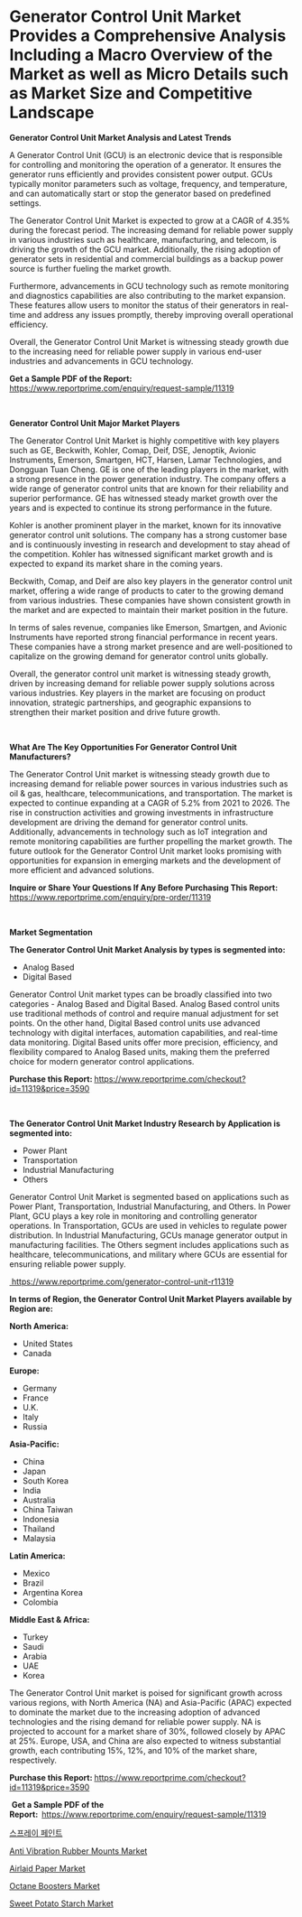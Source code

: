 <p><h1>Generator Control Unit Market Provides a Comprehensive Analysis Including a Macro Overview of the Market as well as Micro Details such as Market Size and Competitive Landscape</h1></p><p><strong>Generator Control Unit Market Analysis and Latest Trends</strong></p>
<p><p>A Generator Control Unit (GCU) is an electronic device that is responsible for controlling and monitoring the operation of a generator. It ensures the generator runs efficiently and provides consistent power output. GCUs typically monitor parameters such as voltage, frequency, and temperature, and can automatically start or stop the generator based on predefined settings.</p><p>The Generator Control Unit Market is expected to grow at a CAGR of 4.35% during the forecast period. The increasing demand for reliable power supply in various industries such as healthcare, manufacturing, and telecom, is driving the growth of the GCU market. Additionally, the rising adoption of generator sets in residential and commercial buildings as a backup power source is further fueling the market growth.</p><p>Furthermore, advancements in GCU technology such as remote monitoring and diagnostics capabilities are also contributing to the market expansion. These features allow users to monitor the status of their generators in real-time and address any issues promptly, thereby improving overall operational efficiency.</p><p>Overall, the Generator Control Unit Market is witnessing steady growth due to the increasing need for reliable power supply in various end-user industries and advancements in GCU technology.</p></p>
<p><strong>Get a Sample PDF of the Report:&nbsp;</strong> <a href="https://www.reportprime.com/enquiry/request-sample/11319">https://www.reportprime.com/enquiry/request-sample/11319</a></p>
<p>&nbsp;</p>
<p><strong>Generator Control Unit Major Market Players</strong></p>
<p><p>The Generator Control Unit Market is highly competitive with key players such as GE, Beckwith, Kohler, Comap, Deif, DSE, Jenoptik, Avionic Instruments, Emerson, Smartgen, HCT, Harsen, Lamar Technologies, and Dongguan Tuan Cheng. GE is one of the leading players in the market, with a strong presence in the power generation industry. The company offers a wide range of generator control units that are known for their reliability and superior performance. GE has witnessed steady market growth over the years and is expected to continue its strong performance in the future.</p><p>Kohler is another prominent player in the market, known for its innovative generator control unit solutions. The company has a strong customer base and is continuously investing in research and development to stay ahead of the competition. Kohler has witnessed significant market growth and is expected to expand its market share in the coming years.</p><p>Beckwith, Comap, and Deif are also key players in the generator control unit market, offering a wide range of products to cater to the growing demand from various industries. These companies have shown consistent growth in the market and are expected to maintain their market position in the future.</p><p>In terms of sales revenue, companies like Emerson, Smartgen, and Avionic Instruments have reported strong financial performance in recent years. These companies have a strong market presence and are well-positioned to capitalize on the growing demand for generator control units globally.</p><p>Overall, the generator control unit market is witnessing steady growth, driven by increasing demand for reliable power supply solutions across various industries. Key players in the market are focusing on product innovation, strategic partnerships, and geographic expansions to strengthen their market position and drive future growth.</p></p>
<p>&nbsp;</p>
<p><strong>What Are The Key Opportunities For Generator Control Unit Manufacturers?</strong></p>
<p><p>The Generator Control Unit market is witnessing steady growth due to increasing demand for reliable power sources in various industries such as oil & gas, healthcare, telecommunications, and transportation. The market is expected to continue expanding at a CAGR of 5.2% from 2021 to 2026. The rise in construction activities and growing investments in infrastructure development are driving the demand for generator control units. Additionally, advancements in technology such as IoT integration and remote monitoring capabilities are further propelling the market growth. The future outlook for the Generator Control Unit market looks promising with opportunities for expansion in emerging markets and the development of more efficient and advanced solutions.</p></p>
<p><strong>Inquire or Share Your Questions If Any Before Purchasing This Report:</strong> <a href="https://www.reportprime.com/enquiry/pre-order/11319">https://www.reportprime.com/enquiry/pre-order/11319</a></p>
<p>&nbsp;</p>
<p><strong>Market Segmentation</strong></p>
<p><strong>The Generator Control Unit Market Analysis by types is segmented into:</strong></p>
<p><ul><li>Analog Based</li><li>Digital Based</li></ul></p>
<p><p>Generator Control Unit market types can be broadly classified into two categories - Analog Based and Digital Based. Analog Based control units use traditional methods of control and require manual adjustment for set points. On the other hand, Digital Based control units use advanced technology with digital interfaces, automation capabilities, and real-time data monitoring. Digital Based units offer more precision, efficiency, and flexibility compared to Analog Based units, making them the preferred choice for modern generator control applications.</p></p>
<p><strong>Purchase this Report:&nbsp;</strong><a href="https://www.reportprime.com/checkout?id=11319&price=3590">https://www.reportprime.com/checkout?id=11319&price=3590</a></p>
<p>&nbsp;</p>
<p><strong>The Generator Control Unit Market Industry Research by Application is segmented into:</strong></p>
<p><ul><li>Power Plant</li><li>Transportation</li><li>Industrial Manufacturing</li><li>Others</li></ul></p>
<p><p>Generator Control Unit Market is segmented based on applications such as Power Plant, Transportation, Industrial Manufacturing, and Others. In Power Plant, GCU plays a key role in monitoring and controlling generator operations. In Transportation, GCUs are used in vehicles to regulate power distribution. In Industrial Manufacturing, GCUs manage generator output in manufacturing facilities. The Others segment includes applications such as healthcare, telecommunications, and military where GCUs are essential for ensuring reliable power supply.</p></p>
<p><a href="https://www.reportprime.com/generator-control-unit-r11319">&nbsp;https://www.reportprime.com/generator-control-unit-r11319</a></p>
<p><strong>In terms of Region, the Generator Control Unit Market Players available by Region are:</strong></p>
<p>
    <p> <strong> North America: </strong>
        <ul>
            <li>United States</li>
            <li>Canada</li>
        </ul>
        </p> 
    <p> <strong> Europe: </strong>
        <ul>
            <li>Germany</li>
            <li>France</li>
            <li>U.K.</li>
            <li>Italy</li>
            <li>Russia</li>
        </ul>
        </p> 
    <p> <strong> Asia-Pacific: </strong>
        <ul>
            <li>China</li>
            <li>Japan</li>
            <li>South Korea</li>
            <li>India</li>
            <li>Australia</li>
            <li>China Taiwan</li>
            <li>Indonesia</li>
            <li>Thailand</li>
            <li>Malaysia</li>
        </ul>
        </p> 
    <p> <strong> Latin America: </strong>
        <ul>
            <li>Mexico</li>
            <li>Brazil</li>
            <li>Argentina Korea</li>
            <li>Colombia</li>
        </ul>
        </p> 
    <p> <strong> Middle East & Africa: </strong>
        <ul>
            <li>Turkey</li>
            <li>Saudi</li>
            <li>Arabia</li>
            <li>UAE</li>
            <li>Korea</li>
        </ul>
    </p>
    </p>
<p><p>The Generator Control Unit market is poised for significant growth across various regions, with North America (NA) and Asia-Pacific (APAC) expected to dominate the market due to the increasing adoption of advanced technologies and the rising demand for reliable power supply. NA is projected to account for a market share of 30%, followed closely by APAC at 25%. Europe, USA, and China are also expected to witness substantial growth, each contributing 15%, 12%, and 10% of the market share, respectively.</p></p>
<p><strong>Purchase this Report: </strong><a href="https://www.reportprime.com/checkout?id=11319&price=3590">https://www.reportprime.com/checkout?id=11319&price=3590</a></p>
<p>&nbsp;<strong>Get a Sample PDF of the Report:&nbsp;&nbsp;</strong><a href="https://www.reportprime.com/enquiry/request-sample/11319">https://www.reportprime.com/enquiry/request-sample/11319</a></p>
<p><strong></strong></p>
<p><p><a href="https://github.com/vs10l4sfg5c/Market-Research-Report-List-1/blob/main/909834424046.md">스프레이 페인트</a></p><p><a href="https://github.com/jsmusil/Market-Research-Report-List-2/blob/main/anti-vibration-rubber-mounts-market.md">Anti Vibration Rubber Mounts Market</a></p><p><a href="https://github.com/yemakinde/Market-Research-Report-List-2/blob/main/airlaid-paper-market.md">Airlaid Paper Market</a></p><p><a href="https://issuu.com/reportprime-2/docs/octane-boosters-market-size-2030.pptx">Octane Boosters Market</a></p><p><a href="https://www.linkedin.com/pulse/sweet-potato-starch-market-size-examines-its-scope-primary-xm8kc?trackingId=DsFJ3t1hgjkZgeRVZL226w%3D%3D">Sweet Potato Starch Market</a></p></p>